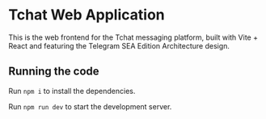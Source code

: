
  # Tchat Web Application

  This is the web frontend for the Tchat messaging platform, built with Vite + React and featuring the Telegram SEA Edition Architecture design.

  ## Running the code

  Run `npm i` to install the dependencies.

  Run `npm run dev` to start the development server.
  